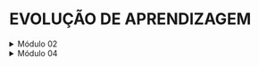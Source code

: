 # EVOLUÇÃO DE APRENDIZAGEM
<details>
<summary>Módulo 02</summary>
  Repositório referente ao desafio de carreira do M02 do curso de Desenvolvimento de Software da Cubos Academy

  ## Conteúdos a serem trabalhados nesse módulo:

- Gestão de Tempo
- Currículo e carta de apresentação
- LinkedIn: primeiros passos
- Funções 
- Tipos de dados II
- Tipos Utilitários
- Métodos de strings
- Métodos de arrays
- Métodos de arrays II
- Métodos de arrays III

## O que eu já sei sobre os assuntos que serão abordados nesse módulo?

- Gestão de Tempo é importante para organizar as tarefas diárias para aproveitar da melhor forma o tempo investido.
- Currículo é um resumo da carreira de uma pessoa com qualificaçoes, experiências, habilidades, etc. Carta de apresentação complementa o currículo onde pode escrever sobre você e explicar as razões pelas quais a empresa deve te contratar.
- LinkedIn é uma rede social profissional para se conectar com outras pessoas e empresas no mundo todo.
- Funções são um conjunto de instruções que executa tarefas.
- Tipos de dados são utilizados em algoritmos para representar valores e informações de diferentes tipos.
- Tipos Utilitários são utilizados para facilitar a transformação de tipos.
- Métodos de strings manipula as strings para trabalhar de forma mais eficiente conforme a necessidade.
- Métodos de arrays I, II e III são utilizados para maniplar arrays e resolver problemas de forma mais eficiente.

## O que quero aprender sobre os assuntos que serão abordados nesse módulo?

- Desenvolver e aprender mais habilidades de gestão de tempo para poder aplicar e organizar melhor meu dia a dia.
- Criar um currículo e carta de apresentação bem elaborados que consiga chamar mais atenção das empresas.
- Criar um bom perfil no LinkedIn e configurar para que ele possa me ajudar se conectar com proffisionais e empresas e encontrar oportunidades de emprego.
- Quero conhecer e entender melhor sobre funções, tipos de dados, tipos utilitários, métodos de strings e métodos de arrays para conseguir dominar os assuntos e resolver os problemas.

## Minha evolução: o que aprendi sobre os assuntos que foram abordados nesse módulo?

- Na gestão de tempo, aprendi várias técnicas eficazes para melhorar minha produtividade diária, priorizar tarefas com base na importância e urgência, o que melhorou significativamente minha capacidade de tomar decisões rápidas e eficazes sobre o que precisa ser feito primeiro, e também metodologias para dividir meu trabalho em períodos focados e intervalos de descanso, o que me ajudou a manter o foco e a energia ao longo do dia.
- Nas aulas de carreira sobre currículo e carta de apresentação, aprendi a importância de destacar minhas realizações e habilidades de forma clara e concisa e aprendi a estruturar meu currículo de maneira que cada seção destacasse minhas experiências relevantes para o cargo desejado. Sobre a carta de apresentação aprendi que devo personalizá-la conforme as exigências de diferentes vagas, destacando como minhas habilidades atendem às necessidades específicas das empresas.
- Na aula sobre LinkedIn, aprendi a melhorar meu perfil para atrair melhor a atenção de recrutadores e empregadores, aprimorando minha seção de resumo para mostrar minha história profissional e objetivos de carreira de maneira atraente e profissional. Também aprendi a expandir minha rede de contatos de forma estratégica, participando de grupos relevantes e iniciando conversas significativas que ajudaram a fortalecer minha presença online e expandir minhas oportunidades.
- Desenvolvi um entendimento mais profundo de funções, tipos de dados, e métodos úteis para manipulação de strings e arrays. Aprendi a utilizar de forma mais eficaz funções para modularizar meu código e torná-lo mais fácil de manter e entender. Percebi a importância de escolher os tipos de dados adequados para diferentes situações e explorei uma variedade de métodos de strings e arrays para realizar operações complexas de maneira eficiente.

</details>

<details>
<summary>Módulo 04</summary>
  Repositório referente ao desafio de carreira do M04 do curso de Desenvolvimento de Software da Cubos Academy

  ## Conteúdos a serem trabalhados nesse módulo:

- Metodologias ágeis
- Diversidade e inclusão em tecnologia
- Marca Pessoal e Plano de Carreira
- Introdução ao Docker e Docker Compose
- Banco de Dados
- Consultas SQL
- Modelagem de Dados
- CRUD SQL
- Agrupamento e Relacionamento entre Tabelas
- Conexão Node.js com PostgreSQL (paginação)
- Autenticação e Criptografia
- Integração com API de terceiros
- Git e Fluxo de Trabalho em Equipe

## O que eu já sei sobre os assuntos que serão abordados nesse módulo?

- 
- 
- 
- 
- 
- 
- 
-
-
-
-
-
-

## O que quero aprender sobre os assuntos que serão abordados nesse módulo?

- 
- 
- 
- 

## Minha evolução: o que aprendi sobre os assuntos que foram abordados nesse módulo?

</details>
